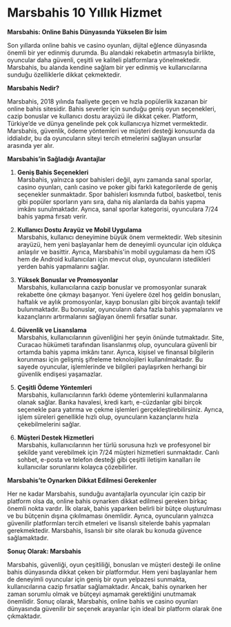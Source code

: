 # Marsbahis 10 Yıllık Hizmet
**Marsbahis: Online Bahis Dünyasında Yükselen Bir İsim**

Son yıllarda online bahis ve casino oyunları, dijital eğlence dünyasında önemli bir yer edinmiş durumda. Bu alandaki rekabetin artmasıyla birlikte, oyuncular daha güvenli, çeşitli ve kaliteli platformlara yönelmektedir. Marsbahis, bu alanda kendine sağlam bir yer edinmiş ve kullanıcılarına sunduğu özelliklerle dikkat çekmektedir.

**Marsbahis Nedir?**

Marsbahis, 2018 yılında faaliyete geçen ve hızla popülerlik kazanan bir online bahis sitesidir. Bahis severler için sunduğu geniş oyun seçenekleri, cazip bonuslar ve kullanıcı dostu arayüzü ile dikkat çeker. Platform, Türkiye’de ve dünya genelinde pek çok kullanıcıya hizmet vermektedir. Marsbahis, güvenlik, ödeme yöntemleri ve müşteri desteği konusunda da iddialıdır, bu da oyuncuların siteyi tercih etmelerini sağlayan unsurlar arasında yer alır.

**Marsbahis’in Sağladığı Avantajlar**

1. **Geniş Bahis Seçenekleri**  
   Marsbahis, yalnızca spor bahisleri değil, aynı zamanda sanal sporlar, casino oyunları, canlı casino ve poker gibi farklı kategorilerde de geniş seçenekler sunmaktadır. Spor bahisleri kısmında futbol, basketbol, tenis gibi popüler sporların yanı sıra, daha niş alanlarda da bahis yapma imkânı sunulmaktadır. Ayrıca, sanal sporlar kategorisi, oyunculara 7/24 bahis yapma fırsatı verir.

2. **Kullanıcı Dostu Arayüz ve Mobil Uygulama**  
   Marsbahis, kullanıcı deneyimine büyük önem vermektedir. Web sitesinin arayüzü, hem yeni başlayanlar hem de deneyimli oyuncular için oldukça anlaşılır ve basittir. Ayrıca, Marsbahis'in mobil uygulaması da hem iOS hem de Android kullanıcıları için mevcut olup, oyuncuların istedikleri yerden bahis yapmalarını sağlar.

3. **Yüksek Bonuslar ve Promosyonlar**  
   Marsbahis, kullanıcılarına cazip bonuslar ve promosyonlar sunarak rekabette öne çıkmayı başarıyor. Yeni üyelere özel hoş geldin bonusları, haftalık ve aylık promosyonlar, kayıp bonusları gibi birçok avantajlı teklif bulunmaktadır. Bu bonuslar, oyuncuların daha fazla bahis yapmalarını ve kazançlarını artırmalarını sağlayan önemli fırsatlar sunar.

4. **Güvenlik ve Lisanslama**  
   Marsbahis, kullanıcılarının güvenliğini her şeyin önünde tutmaktadır. Site, Curacao hükümeti tarafından lisanslanmış olup, oyunculara güvenli bir ortamda bahis yapma imkânı tanır. Ayrıca, kişisel ve finansal bilgilerin korunması için gelişmiş şifreleme teknolojileri kullanılmaktadır. Bu sayede oyuncular, işlemlerinde ve bilgileri paylaşırken herhangi bir güvenlik endişesi yaşamazlar.

5. **Çeşitli Ödeme Yöntemleri**  
   Marsbahis, kullanıcılarının farklı ödeme yöntemlerini kullanmalarına olanak sağlar. Banka havalesi, kredi kartı, e-cüzdanlar gibi birçok seçenekle para yatırma ve çekme işlemleri gerçekleştirebilirsiniz. Ayrıca, işlem süreleri genellikle hızlı olup, oyuncuların kazançlarını hızla çekebilmelerini sağlar.

6. **Müşteri Destek Hizmetleri**  
   Marsbahis, kullanıcılarının her türlü sorusuna hızlı ve profesyonel bir şekilde yanıt verebilmek için 7/24 müşteri hizmetleri sunmaktadır. Canlı sohbet, e-posta ve telefon desteği gibi çeşitli iletişim kanalları ile kullanıcılar sorunlarını kolayca çözebilirler.

**Marsbahis’te Oynarken Dikkat Edilmesi Gerekenler**

Her ne kadar Marsbahis, sunduğu avantajlarla oyuncular için cazip bir platform olsa da, online bahis oynarken dikkat edilmesi gereken birkaç önemli nokta vardır. İlk olarak, bahis yaparken belirli bir bütçe oluşturulması ve bu bütçenin dışına çıkılmaması önemlidir. Ayrıca, oyuncuların yalnızca güvenilir platformları tercih etmeleri ve lisanslı sitelerde bahis yapmaları gerekmektedir. Marsbahis, lisanslı bir site olarak bu konuda güvence sağlamaktadır.

**Sonuç Olarak: Marsbahis**

Marsbahis, güvenliği, oyun çeşitliliği, bonusları ve müşteri desteği ile online bahis dünyasında dikkat çeken bir platformdur. Hem yeni başlayanlar hem de deneyimli oyuncular için geniş bir oyun yelpazesi sunmakta, kullanıcılarına cazip fırsatlar sağlamaktadır. Ancak, bahis oynarken her zaman sorumlu olmak ve bütçeyi aşmamak gerektiğini unutmamak önemlidir. Sonuç olarak, Marsbahis, online bahis ve casino oyunları dünyasında güvenilir bir seçenek arayanlar için ideal bir platform olarak öne çıkmaktadır.

